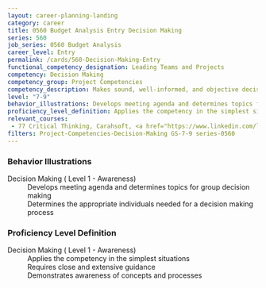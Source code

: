 ```yaml
---
layout: career-planning-landing
category: career
title: 0560 Budget Analysis Entry Decision Making
series: 560
job_series: 0560 Budget Analysis
career_level: Entry
permalink: /cards/560-Decision-Making-Entry
functional_competency_designation: Leading Teams and Projects
competency: Decision Making
competency_group: Project Competencies
competency_description: Makes sound, well-informed, and objective decisions; perceives the impact and implications of decisions; commits to action, even in uncertain situations, to accomplish organizational goals; causes change 
level: "7-9"
behavior_illustrations: Develops meeting agenda and determines topics for group decision making ? Determines the appropriate individuals needed for a decision making process
proficiency_level_definition: Applies the competency in the simplest situations ? Requires close and extensive guidance ? Demonstrates awareness of concepts and processes
relevant_courses: 
 - 77 Critical Thinking, Carahsoft, <a href="https://www.linkedin.com/learning/critical-thinking">https://www.linkedin.com/learning/critical-thinking</a>
filters: Project-Competencies-Decision-Making GS-7-9 series-0560
---
```


<div class="desktop:grid-col-6 margin-y-205">
  <div class="border-top-05 bg-white padding-2 shadow-5 height-full members-hover border-1px border-gray-30 border-top-orange radius-lg">
    <h3>Behavior Illustrations</h3>
    <dl class="text-base"><dt>Decision Making ( Level 1 - Awareness)</dt><dd>Develops meeting agenda and determines topics for group decision making </dd><dd> Determines the appropriate individuals needed for a decision making process</dd></dl>
  </div>
</div>
<div class="desktop:grid-col-6 margin-y-205">
  <div class="border-top-05 bg-white padding-2 shadow-5 height-full members-hover border-1px border-gray-30 border-top-orange radius-lg">
    <h3>Proficiency Level Definition</h3>
    <dl class="text-base"><dt>Decision Making ( Level 1 - Awareness)</dt><dd>Applies the competency in the simplest situations </dd><dd> Requires close and extensive guidance </dd><dd> Demonstrates awareness of concepts and processes</dd></dl>
  </div>
</div>